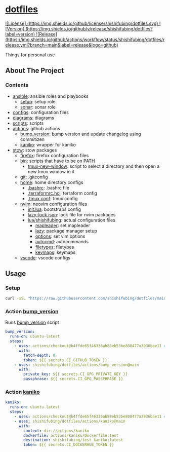 # [dotfiles](https://github.com/shishifubing/dotfiles)

[
![License]
(https://img.shields.io/github/license/shishifubing/dotfiles.svg)
](https://github.com/shishifubing/dotfiles/blob/main/LICENSE)
[
![Version]
(https://img.shields.io/github/v/release/shishifubing/dotfiles?label=version)
](https://github.com/shishifubing/dotfiles/releases/latest)
[
![Release]
(https://img.shields.io/github/actions/workflow/status/shishifubing/dotfiles/release.yml?branch=main&label=release&logo=github)
](https://github.com/shishifubing/dotfiles/actions/workflows/release.yml)

Things for personal use

## About The Project

### Contents

- [ansible](./ansible/): ansible roles and playbooks
  - [setup](./ansible/roles/setup/): setup role
  - [sonar](./ansible/roles/sonar/): sonar role
- [configs](./configs/): configuration files
- [diagrams](./diagrams/): diagrams
- [scripts](./scripts/): scripts
- [actions](./actions/): github actions
  - [bump_version](./actions/bump_version/): bump version and update changelog using commitizen
  - [kaniko](./actions/kaniko/): wrapper for kaniko
- [stow](./stow/): stow packages
  - [firefox](./stow/firefox/): firefox configuration files
  - [bin](./stow/bin/): scripts that have to be on PATH
    - [tmux-new-window](./stow/bin/.local/bin/tmux-new-window):
      script to select a directory and then open a new tmux window in it
  - [git](./stow/git/): .gitconfig
  - [home](./stow/home/): home directory configs
    - [.bashrc](./stow/home/.bashrc): .bashrc file
    - [.terraformrc.hcl](./stow/home/.terraformrc.hcl): terraform config
    - [.tmux.conf](./stow/home/.tmux.confi): tmux config
  - [nvim](./stow/nvim/): neovim configuration files
    - [init.lua](./stow/nvim/.config/nvim/init.lua): bootstraps config
    - [lazy-lock.json](./stow/nvim/.config/nvim/lazy-lock.json): lock file for nvim packages
    - [lua/shishifubing](./stow/nvim/.config/nvim/lua/shishifubing/): actual configuration files
      - [mapleader](./stow/nvim/.config/nvim/lua/shishifubing/mapleader.lua): set mapleader
      - [lazy](./stow/nvim/.config/nvim/lua/shishifubing/lazy.lua): package manager setup
      - [options](./stow/nvim/.config/nvim/lua/shishifubing/options.lua): set vim options
      - [autocmd](./stow/nvim/.config/nvim/lua/shishifubing/autocmd.lua): autocommands
      - [filetypes](./stow/nvim/.config/nvim/lua/shishifubing/filetypes.lua): filetypes
      - [keymaps](./stow/nvim/.config/nvim/lua/shishifubing/keymaps.lua): keymaps
  - [vscode](./stow/vscode/): vscode configs

## Usage

### Setup

<!-- start setup usage -->

```bash
curl -sSL "https://raw.githubusercontent.com/shishifubing/dotfiles/main/scripts/setup.sh" | bash
```

<!-- end setup usage -->

### Action [bump_version](./actions/bump_version/)

Runs [bump_version](./actions/bump-version/bump_version.sh) script

```yaml
bump_version:
  runs-on: ubuntu-latest
  steps:
    - uses: actions/checkout@b4ffde65f46336ab88eb53be808477a3936bae11 # v4.1.1
      with:
        fetch-depth: 0
        token: ${{ secrets.CI_GITHUB_TOKEN }}
    - uses: shishifubing/dotfiles/actions/bump_version@main
      with:
        private_key: ${{ secrets.CI_GPG_PRIVATE_KEY }}
        passphrase: ${{ secrets.CI_GPG_PASSPHRASE }}
```

### Action [kaniko](./actions/kaniko/)

```yaml
kaniko:
  runs-on: ubuntu-latest
  steps:
    - uses: actions/checkout@b4ffde65f46336ab88eb53be808477a3936bae11 # v4.1.1
    - uses: shishifubing/dotfiles/actions/kaniko@main
      with:
        context: dir://actions/kaniko
        dockerfile: actions/kaniko/Dockerfile.test
        destination: shishifubing/test_kaniko:latest
        token: ${{ secrets.CI_DOCKERHUB_TOKEN }}
```

<!-- end usage -->
